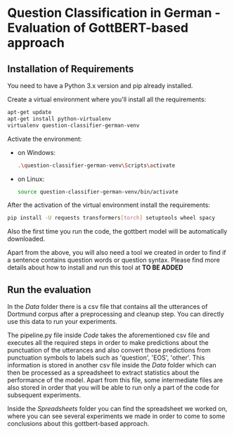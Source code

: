 # Question Classification in German - Evaluation of GottBERT-based approach

## Installation of Requirements
You need to have a Python 3.x version and pip already installed. 

Create a virtual environment where you'll install all the requirements:
```bash
apt-get update
apt-get install python-virtualenv
virtualenv question-classifier-german-venv
```
Activate the environment:
- on Windows:
    ```bash
    .\question-classifier-german-venv\Scripts\activate
    ```
- on Linux:
    ```bash
    source question-classifier-german-venv/bin/activate
    ```
After the activation of the virtual environment install the requirements:
```bash
pip install -U requests transformers[torch] setuptools wheel spacy
```
Also the first time you run the code, the gottbert model will be automatically downloaded.

Apart from the above, you will also need a tool we created in order to find if a sentence contains question words or question syntax. Please find more details about how to install and run this tool at **TO BE ADDED**

## Run the evaluation
In the *Data* folder there is a csv file that contains all the utterances of Dortmund corpus after a preprocessing and cleanup step. You can directly use this data to run your experiments. 

The pipeline.py file inside *Code* takes the aforementioned csv file and executes all the required steps in order to make predictions about the punctuation of the utterances and also convert those predictions from punctuation symbols to labels such as 'question', 'EOS', 'other'. This information is stored in another csv file inside the *Data* folder which can then be processed as a spreadsheet to extract statistics about the performance of the model. Apart from this file, some intermediate files are also stored in order that you will be able to run only a part of the code for subsequent experiments.

Inside the *Spreadsheets* folder you can find the spreadsheet we worked on, where you can see several experiments we made in order to come to some conclusions about this gottbert-based approach.


